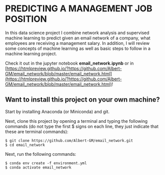 # PREDICTING A MANAGEMENT JOB POSITION

In this data science project I combine network analysis and supervised machine learning to predict given an email network of a company, what employees are receiving a management salary. In addition, I will review some concepts of machine learning as well as basic steps to follow in a machine learning project.

Check it out in the jupyter notebook **email_network.ipynb** or in [https://htmlpreview.github.io/?https://github.com/Albert-GM/email_network/blob/master/email_network.html](https://htmlpreview.github.io/?https://github.com/Albert-GM/email_network/blob/master/email_network.html)!


## Want to install this project on your own machine?

Start by installing Anaconda (or Miniconda) and git.

Next, clone this project by opening a terminal and typing the following commands (do not type the first $ signs on each line, they just indicate that these are terminal commands):

```
$ git clone https://github.com/Albert-GM/email_network.git
$ cd email_network
```

Next, run the following commands:

```
$ conda env create -f environment.yml
$ conda activate email_network
```

